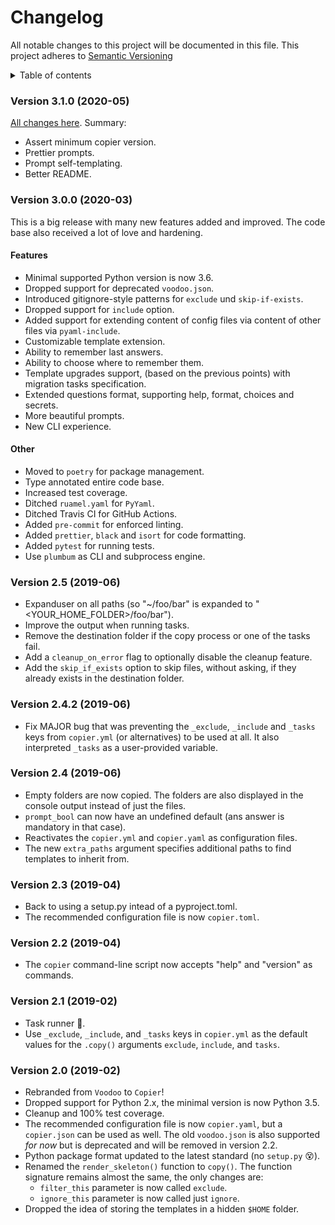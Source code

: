 # Changelog

All notable changes to this project will be documented in this file. This project
adheres to [Semantic Versioning](https://semver.org/spec/v2.0.0.html)

<details>
<!-- prettier-ignore-start -->
<!-- START doctoc generated TOC please keep comment here to allow auto update -->
<!-- DON'T EDIT THIS SECTION, INSTEAD RE-RUN doctoc TO UPDATE -->
<summary>Table of contents</summary>

- [Version 3.1.0 (2020-05)](#version-310-2020-05)
- [Version 3.0.0 (2020-03)](#version-300-2020-03)
  - [Features](#features)
  - [Other](#other)
- [Version 2.5 (2019-06)](#version-25-2019-06)
- [Version 2.4.2 (2019-06)](#version-242-2019-06)
- [Version 2.4 (2019-06)](#version-24-2019-06)
- [Version 2.3 (2019-04)](#version-23-2019-04)
- [Version 2.2 (2019-04)](#version-22-2019-04)
- [Version 2.1 (2019-02)](#version-21-2019-02)
- [Version 2.0 (2019-02)](#version-20-2019-02)

<!-- END doctoc generated TOC please keep comment here to allow auto update -->
<!-- prettier-ignore-end -->
</details>

### Version 3.1.0 (2020-05)

[All changes here](https://github.com/pykong/copier/milestone/7?closed=1). Summary:

- Assert minimum copier version.
- Prettier prompts.
- Prompt self-templating.
- Better README.

### Version 3.0.0 (2020-03)

This is a big release with many new features added and improved. The code base also
received a lot of love and hardening.

#### Features

- Minimal supported Python version is now 3.6.
- Dropped support for deprecated `voodoo.json`.
- Introduced gitignore-style patterns for `exclude` und `skip-if-exists`.
- Dropped support for `include` option.
- Added support for extending content of config files via content of other files via
  `pyaml-include`.
- Customizable template extension.
- Ability to remember last answers.
- Ability to choose where to remember them.
- Template upgrades support, (based on the previous points) with migration tasks
  specification.
- Extended questions format, supporting help, format, choices and secrets.
- More beautiful prompts.
- New CLI experience.

#### Other

- Moved to `poetry` for package management.
- Type annotated entire code base.
- Increased test coverage.
- Ditched `ruamel.yaml` for `PyYaml`.
- Ditched Travis CI for GitHub Actions.
- Added `pre-commit` for enforced linting.
- Added `prettier`, `black` and `isort` for code formatting.
- Added `pytest` for running tests.
- Use `plumbum` as CLI and subprocess engine.

### Version 2.5 (2019-06)

- Expanduser on all paths (so "~/foo/bar" is expanded to "<YOUR_HOME_FOLDER>/foo/bar").
- Improve the output when running tasks.
- Remove the destination folder if the copy process or one of the tasks fail.
- Add a `cleanup_on_error` flag to optionally disable the cleanup feature.
- Add the `skip_if_exists` option to skip files, without asking, if they already exists
  in the destination folder.

### Version 2.4.2 (2019-06)

- Fix MAJOR bug that was preventing the `_exclude`, `_include` and `_tasks` keys from
  `copier.yml` (or alternatives) to be used at all. It also interpreted `_tasks` as a
  user-provided variable.

### Version 2.4 (2019-06)

- Empty folders are now copied. The folders are also displayed in the console output
  instead of just the files.
- `prompt_bool` can now have an undefined default (ans answer is mandatory in that
  case).
- Reactivates the `copier.yml` and `copier.yaml` as configuration files.
- The new `extra_paths` argument specifies additional paths to find templates to inherit
  from.

### Version 2.3 (2019-04)

- Back to using a setup.py intead of a pyproject.toml.
- The recommended configuration file is now `copier.toml`.

### Version 2.2 (2019-04)

- The `copier` command-line script now accepts "help" and "version" as commands.

### Version 2.1 (2019-02)

- Task runner 🎉.
- Use `_exclude`, `_include`, and `_tasks` keys in `copier.yml` as the default values
  for the `.copy()` arguments `exclude`, `include`, and `tasks`.

### Version 2.0 (2019-02)

- Rebranded from `Voodoo` to `Copier`!
- Dropped support for Python 2.x, the minimal version is now Python 3.5.
- Cleanup and 100% test coverage.
- The recommended configuration file is now `copier.yaml`, but a `copier.json` can be
  used as well. The old `voodoo.json` is also supported _for now_ but is deprecated and
  will be removed in version 2.2.
- Python package format updated to the latest standard (no `setup.py` 😵).
- Renamed the `render_skeleton()` function to `copy()`. The function signature remains
  almost the same, the only changes are:
  - `filter_this` parameter is now called `exclude`.
  - `ignore_this` parameter is now called just `ignore`.
- Dropped the idea of storing the templates in a hidden `$HOME` folder.
